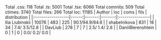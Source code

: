 Total .css: 118
Total .ts: 5001
Total .tsx: 6066
Total commits: 509
Total ctimes: 3740
Total files: 266
Total loc: 11185
| Author            |   loc |   coms |   fils |  distribution   |
|:------------------|------:|-------:|-------:|:----------------|
| Ilia Liubinskii   | 10076 |    483 |    225 | 90.1/94.9/84.6  |
| shabelnikova      |   831 |     18 |     34 | 7.4/ 3.5/12.8   |
| DavLiub           |   278 |      7 |      7 | 2.5/ 1.4/ 2.6   |
| DaniilBerenshtein |     0 |      1 |      0 | 0.0/ 0.2/ 0.0   |
